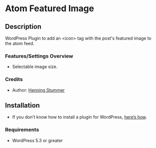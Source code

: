 # Atom Featured Image

## Description ##
WordPress Plugin to add an &lt;icon&gt; tag with the post's featured image to the atom feed.

### Features/Settings Overview ###
* Selectable image size.

### Credits ###
* Author: [Henning Stummer](https://www.stummerweb.de)

## Installation ##
* If you don’t know how to install a plugin for WordPress, [here’s how](http://codex.wordpress.org/Managing_Plugins#Installing_Plugins).

### Requirements ###
* WordPress 5.3 or greater
